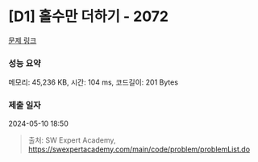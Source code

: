 # [D1] 홀수만 더하기 - 2072 

[문제 링크](https://swexpertacademy.com/main/code/problem/problemDetail.do?contestProbId=AV5QSEhaA5sDFAUq) 

### 성능 요약

메모리: 45,236 KB, 시간: 104 ms, 코드길이: 201 Bytes

### 제출 일자

2024-05-10 18:50



> 출처: SW Expert Academy, https://swexpertacademy.com/main/code/problem/problemList.do